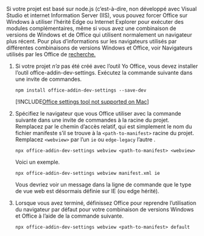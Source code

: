 Si votre projet est basé sur node.js (c’est-à-dire, non développé avec Visual Studio et internet Information Server (IIS), vous pouvez forcer Office sur Windows à utiliser l’hérité Edge ou Internet Explorer pour exécuter des modules complémentaires, même si vous avez une combinaison de versions de Windows et de Office qui utilisent normalement un navigateur plus récent. Pour plus d’informations sur les navigateurs utilisés par différentes combinaisons de versions Windows et Office, voir Navigateurs utilisés par les Office de [recherche.](../concepts/browsers-used-by-office-web-add-ins.md)

1. Si votre projet *n’a* pas été créé avec l’outil Yo Office, vous devez installer l’outil office-addin-dev-settings. Exécutez la commande suivante dans une invite de commandes.

    ```command&nbsp;line
    npm install office-addin-dev-settings --save-dev
    ```

    [!INCLUDE[Office settings tool not supported on Mac](../includes/tool-nonsupport-mac-note.md)]

1. Spécifiez le navigateur que vous Office utiliser avec la commande suivante dans une invite de commandes à la racine du projet. Remplacez par le chemin d’accès relatif, qui est simplement le nom du fichier manifeste s’il se trouve à la `<path-to-manifest>` racine du projet. Remplacez `<webview>` par l’un `ie` ou `edge-legacy` l’autre .

    ```command&nbsp;line
    npx office-addin-dev-settings webview <path-to-manifest> <webview>
    ```

    Voici un exemple.

    ```command&nbsp;line
    npx office-addin-dev-settings webview manifest.xml ie
    ```

    Vous devriez voir un message dans la ligne de commande que le type de vue web est désormais définie sur IE (ou edge hérité).

1. Lorsque vous avez terminé, définissez Office pour reprendre l’utilisation du navigateur par défaut pour votre combinaison de versions Windows et Office à l’aide de la commande suivante.

    ```command&nbsp;line
    npx office-addin-dev-settings webview <path-to-manifest> default
    ```
